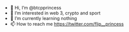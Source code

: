 - 👋 Hi, I’m @btcpprincess
- 👀 I’m interested in web 3, crypto and sport
- 🌱 I’m currently learning nothing
- 📫 How to reach me https://twitter.com/flip__princess

<!---
btcpprincess/btcpprincess is a ✨ special ✨ repository because its `README.md` (this file) appears on your GitHub profile.
You can click the Preview link to take a look at your changes.
--->
